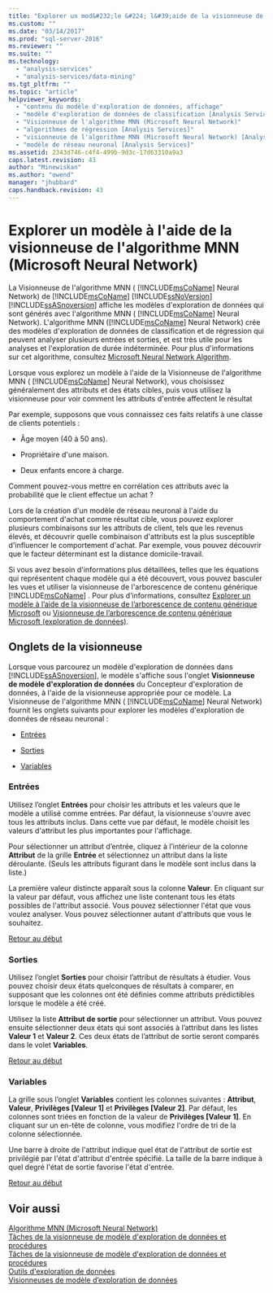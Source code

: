 ```yaml
---
title: "Explorer un mod&#232;le &#224; l&#39;aide de la visionneuse de l&#39;algorithme MNN (Microsoft Neural Network) | Microsoft Docs"
ms.custom: ""
ms.date: "03/14/2017"
ms.prod: "sql-server-2016"
ms.reviewer: ""
ms.suite: ""
ms.technology: 
  - "analysis-services"
  - "analysis-services/data-mining"
ms.tgt_pltfrm: ""
ms.topic: "article"
helpviewer_keywords: 
  - "contenu du modèle d'exploration de données, affichage"
  - "modèle d'exploration de données de classification [Analysis Services]"
  - "Visionneuse de l'algorithme MNN (Microsoft Neural Network)"
  - "algorithmes de régression [Analysis Services]"
  - "visionneuse de l'algorithme MNN (Microsoft Neural Network) [Analysis Services]"
  - "modèle de réseau neuronal [Analysis Services]"
ms.assetid: 2343d746-c4f4-499b-9d3c-17d63310a9a3
caps.latest.revision: 43
author: "Minewiskan"
ms.author: "owend"
manager: "jhubbard"
caps.handback.revision: 43
---
```

# Explorer un mod&#232;le &#224; l&#39;aide de la visionneuse de l&#39;algorithme MNN (Microsoft Neural Network)
  La Visionneuse de l'algorithme MNN ( [!INCLUDE[msCoName](../../includes/msconame-md.md)] Neural Network) de [!INCLUDE[msCoName](../../includes/msconame-md.md)] [!INCLUDE[ssNoVersion](../../includes/ssnoversion-md.md)] [!INCLUDE[ssASnoversion](../../includes/ssasnoversion-md.md)] affiche les modèles d'exploration de données qui sont générés avec l'algorithme MNN ( [!INCLUDE[msCoName](../../includes/msconame-md.md)] Neural Network). L'algorithme MNN ([!INCLUDE[msCoName](../../includes/msconame-md.md)] Neural Network) crée des modèles d'exploration de données de classification et de régression qui peuvent analyser plusieurs entrées et sorties, et est très utile pour les analyses et l'exploration de durée indéterminée. Pour plus d'informations sur cet algorithme, consultez [Microsoft Neural Network Algorithm](../../analysis-services/data-mining/microsoft-neural-network-algorithm.md).  
  
 Lorsque vous explorez un modèle à l'aide de la Visionneuse de l'algorithme MNN ( [!INCLUDE[msCoName](../../includes/msconame-md.md)] Neural Network), vous choisissez généralement des attributs et des états cibles, puis vous utilisez la visionneuse pour voir comment les attributs d'entrée affectent le résultat  
  
 Par exemple, supposons que vous connaissez ces faits relatifs à une classe de clients potentiels :  
  
-   Âge moyen (40 à 50 ans).  
  
-   Propriétaire d'une maison.  
  
-   Deux enfants encore à charge.  
  
 Comment pouvez-vous mettre en corrélation ces attributs avec la probabilité que le client effectue un achat ?  
  
 Lors de la création d'un modèle de réseau neuronal à l'aide du comportement d'achat comme résultat cible, vous pouvez explorer plusieurs combinaisons sur les attributs de client, tels que les revenus élevés, et découvrir quelle combinaison d'attributs est la plus susceptible d'influencer le comportement d'achat. Par exemple, vous pouvez découvrir que le facteur déterminant est la distance domicile-travail.  
  
 Si vous avez besoin d'informations plus détaillées, telles que les équations qui représentent chaque modèle qui a été découvert, vous pouvez basculer les vues et utiliser la visionneuse de l'arborescence de contenu générique [!INCLUDE[msCoName](../../includes/msconame-md.md)] . Pour plus d’informations, consultez [Explorer un modèle à l’aide de la visionneuse de l’arborescence de contenu générique Microsoft](../../analysis-services/data-mining/browse-a-model-using-the-microsoft-generic-content-tree-viewer.md) ou [Visionneuse de l’arborescence de contenu générique Microsoft &#40;exploration de données&#41;](../Topic/Microsoft%20Generic%20Content%20Tree%20Viewer%20\(Data%20Mining\).md).  
  
##  <a name="BKMK_ViewerTabs"></a> Onglets de la visionneuse  
 Lorsque vous parcourez un modèle d'exploration de données dans [!INCLUDE[ssASnoversion](../../includes/ssasnoversion-md.md)], le modèle s'affiche sous l'onglet **Visionneuse de modèle d'exploration de données** du Concepteur d'exploration de données, à l'aide de la visionneuse appropriée pour ce modèle. La Visionneuse de l'algorithme MNN ( [!INCLUDE[msCoName](../../includes/msconame-md.md)] Neural Network) fournit les onglets suivants pour explorer les modèles d'exploration de données de réseau neuronal :  
  
-   [Entrées](#BKMK_Inputs)  
  
-   [Sorties](#BKMK_Outputs)  
  
-   [Variables](#BKMK_Characteristics)  
  
###  <a name="BKMK_Inputs"></a> Entrées  
 Utilisez l’onglet **Entrées** pour choisir les attributs et les valeurs que le modèle a utilisé comme entrées. Par défaut, la visionneuse s'ouvre avec tous les attributs inclus. Dans cette vue par défaut, le modèle choisit les valeurs d'attribut les plus importantes pour l'affichage.  
  
 Pour sélectionner un attribut d’entrée, cliquez à l’intérieur de la colonne **Attribut** de la grille **Entrée** et sélectionnez un attribut dans la liste déroulante. (Seuls les attributs figurant dans le modèle sont inclus dans la liste.)  
  
 La première valeur distincte apparaît sous la colonne **Valeur**. En cliquant sur la valeur par défaut, vous affichez une liste contenant tous les états possibles de l'attribut associé. Vous pouvez sélectionner l'état que vous voulez analyser. Vous pouvez sélectionner autant d'attributs que vous le souhaitez.  
  
 [Retour au début](#BKMK_ViewerTabs)  
  
###  <a name="BKMK_Outputs"></a> Sorties  
 Utilisez l’onglet **Sorties** pour choisir l’attribut de résultats à étudier. Vous pouvez choisir deux états quelconques de résultats à comparer, en supposant que les colonnes ont été définies comme attributs prédictibles lorsque le modèle a été créé.  
  
 Utilisez la liste **Attribut de sortie** pour sélectionner un attribut. Vous pouvez ensuite sélectionner deux états qui sont associés à l’attribut dans les listes **Valeur 1** et **Valeur 2**. Ces deux états de l’attribut de sortie seront comparés dans le volet **Variables**.  
  
 [Retour au début](#BKMK_ViewerTabs)  
  
###  <a name="BKMK_Characteristics"></a> Variables  
 La grille sous l’onglet **Variables** contient les colonnes suivantes : **Attribut**, **Valeur**, **Privilèges [Valeur 1]** et **Privilèges [Valeur 2]**. Par défaut, les colonnes sont triées en fonction de la valeur de **Privilèges [Valeur 1]**. En cliquant sur un en-tête de colonne, vous modifiez l'ordre de tri de la colonne sélectionnée.  
  
 Une barre à droite de l'attribut indique quel état de l'attribut de sortie est privilégié par l'état d'attribut d'entrée spécifié. La taille de la barre indique à quel degré l'état de sortie favorise l'état d'entrée.  
  
 [Retour au début](#BKMK_ViewerTabs)  
  
## Voir aussi  
 [Algorithme MNN (Microsoft Neural Network)](../../analysis-services/data-mining/microsoft-neural-network-algorithm.md)   
 [Tâches de la visionneuse de modèle d'exploration de données et procédures](../../analysis-services/data-mining/mining-model-viewer-tasks-and-how-tos.md)   
 [Tâches de la visionneuse de modèle d'exploration de données et procédures](../../analysis-services/data-mining/mining-model-viewer-tasks-and-how-tos.md)   
 [Outils d'exploration de données](../../analysis-services/data-mining/data-mining-tools.md)   
 [Visionneuses de modèle d’exploration de données](../../analysis-services/data-mining/data-mining-model-viewers.md)  
  
  